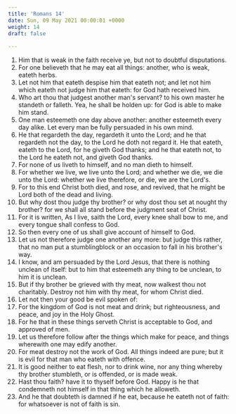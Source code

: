 ```yaml
---
title: 'Romans 14'
date: Sun, 09 May 2021 00:00:01 +0000
weight: 14
draft: false
  
---
```


1. Him that is weak in the faith receive ye, but not to doubtful disputations.
2. For one believeth that he may eat all things: another, who is weak, eateth herbs.
3. Let not him that eateth despise him that eateth not; and let not him which eateth not judge him that eateth: for God hath received him.
4. Who art thou that judgest another man's servant? to his own master he standeth or falleth. Yea, he shall be holden up: for God is able to make him stand.
5. One man esteemeth one day above another: another esteemeth every day alike. Let every man be fully persuaded in his own mind.
6. He that regardeth the day, regardeth it unto the Lord; and he that regardeth not the day, to the Lord he doth not regard it. He that eateth, eateth to the Lord, for he giveth God thanks; and he that eateth not, to the Lord he eateth not, and giveth God thanks.
7. For none of us liveth to himself, and no man dieth to himself.
8. For whether we live, we live unto the Lord; and whether we die, we die unto the Lord: whether we live therefore, or die, we are the Lord's.
9. For to this end Christ both died, and rose, and revived, that he might be Lord both of the dead and living.
10. But why dost thou judge thy brother? or why dost thou set at nought thy brother? for we shall all stand before the judgment seat of Christ.
11. For it is written, As I live, saith the Lord, every knee shall bow to me, and every tongue shall confess to God.
12. So then every one of us shall give account of himself to God.
13. Let us not therefore judge one another any more: but judge this rather, that no man put a stumblingblock or an occasion to fall in his brother's way.
14. I know, and am persuaded by the Lord Jesus, that there is nothing unclean of itself: but to him that esteemeth any thing to be unclean, to him it is unclean.
15. But if thy brother be grieved with thy meat, now walkest thou not charitably. Destroy not him with thy meat, for whom Christ died.
16. Let not then your good be evil spoken of:
17. For the kingdom of God is not meat and drink; but righteousness, and peace, and joy in the Holy Ghost.
18. For he that in these things serveth Christ is acceptable to God, and approved of men.
19. Let us therefore follow after the things which make for peace, and things wherewith one may edify another.
20. For meat destroy not the work of God. All things indeed are pure; but it is evil for that man who eateth with offence.
21. It is good neither to eat flesh, nor to drink wine, nor any thing whereby thy brother stumbleth, or is offended, or is made weak.
22. Hast thou faith? have it to thyself before God. Happy is he that condemneth not himself in that thing which he alloweth.
23. And he that doubteth is damned if he eat, because he eateth not of faith: for whatsoever is not of faith is sin.
